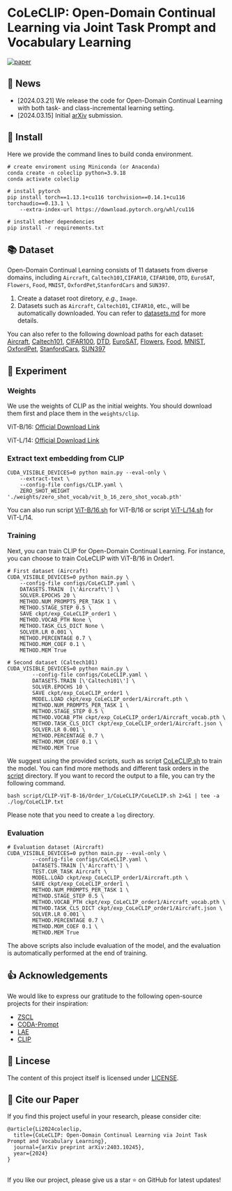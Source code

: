 # CoLeCLIP: Open-Domain Continual Learning via Joint Task Prompt and Vocabulary Learning
[![paper](https://img.shields.io/badge/arXiv-2403.10245-<COLOR>.svg)](https://arxiv.org/abs/2403.10245)


## 📰 News
- [2024.03.21] We release the code for Open-Domain Continual Learning with both task- and class-incremental learning setting.
- [2024.03.15] Initial [arXiv](https://arxiv.org/abs/2403.10245) submission.

## 🔨 Install
Here we provide the command lines to build conda environment.
```shell
# create enviroment using Miniconda (or Anaconda)
conda create -n coleclip python=3.9.18
conda activate coleclip

# install pytorch
pip install torch==1.13.1+cu116 torchvision==0.14.1+cu116 torchaudio==0.13.1 \
    --extra-index-url https://download.pytorch.org/whl/cu116

# install other dependencies
pip install -r requirements.txt
```

## 📚 Dataset
Open-Domain Continual Learning consists of 11 datasets from diverse domains, including `Aircraft`, `Caltech101`,`CIFAR10`, `CIFAR100`, `DTD`, `EuroSAT`, `Flowers`, `Food`, `MNIST`, `OxfordPet`,`StanfordCars` and `SUN397`.

1. Create a dataset root diretory, _e.g._, `Image`.
2. Datasets such as `Aircraft`, `Caltech101`, `CIFAR10`, etc., will be automatically downloaded.  You can refer to [datasets.md](https://github.com/Thunderbeee/ZSCL/blob/main/mtil/datasets.md) for more details.

You can also refer to the following download paths for each dataset:
[Aircraft](https://www.robots.ox.ac.uk/~vgg/data/fgvc-aircraft/archives/fgvc-aircraft-2013b.tar.gz), [Caltech101](https://data.caltech.edu/records/mzrjq-6wc02), [CIFAR100](https://www.cs.toronto.edu/~kriz/cifar-100-python.tar.gz), [DTD](https://www.robots.ox.ac.uk/~vgg/data/dtd/download/dtd-r1.0.1.tar.gz), [EuroSAT](https://madm.dfki.de/files/sentinel/EuroSAT.zip), [Flowers](https://www.robots.ox.ac.uk/~vgg/data/flowers/102/), [Food](http://data.vision.ee.ethz.ch/cvl/food-101.tar.gz), [MNIST](http://yann.lecun.com/exdb/mnist/), [OxfordPet](https://www.robots.ox.ac.uk/~vgg/data/pets), [StanfordCars](https://ai.stanford.edu/~jkrause/car196/cars_train.tgz), [SUN397](http://vision.princeton.edu/projects/2010/SUN/SUN397.tar.gz)

## 📝 Experiment
### Weights
We use the weights of CLIP as the initial weights. You should download them first and place them in the `weights/clip`.

ViT-B/16: [Official Download Link](https://openaipublic.azureedge.net/clip/models/5806e77cd80f8b59890b7e101eabd078d9fb84e6937f9e85e4ecb61988df416f/ViT-B-16.pt)

ViT-L/14: [Official Download Link](https://openaipublic.azureedge.net/clip/models/b8cca3fd41ae0c99ba7e8951adf17d267cdb84cd88be6f7c2e0eca1737a03836/ViT-L-14.pt)

### Extract text embedding from CLIP
```
CUDA_VISIBLE_DEVICES=0 python main.py --eval-only \
    --extract-text \
    --config-file configs/CLIP.yaml \
    ZERO_SHOT_WEIGHT './weights/zero_shot_vocab/vit_b_16_zero_shot_vocab.pth'
```
You can also run script [ViT-B/16.sh](script/CLIP-ViT-B-16/extract_text_embed.sh) for ViT-B/16 or script [ViT-L/14.sh](script/CLIP-ViT-L-14/extract_text_embed.sh) for ViT-L/14.

### Training
Next, you can train CLIP for Open-Domain Continual Learning. For instance, you can choose to train CoLeCLIP with ViT-B/16 in Order1.
```
# First dataset (Aircraft)
CUDA_VISIBLE_DEVICES=0 python main.py \
    --config-file configs/CoLeCLIP.yaml \
    DATASETS.TRAIN  [\'Aircraft\'] \
    SOLVER.EPOCHS 20 \
    METHOD.NUM_PROMPTS_PER_TASK 1 \
    METHOD.STAGE_STEP 0.5 \
    SAVE ckpt/exp_CoLeCLIP_order1 \
    METHOD.VOCAB_PTH None \
    METHOD.TASK_CLS_DICT None \
    SOLVER.LR 0.001 \
    METHOD.PERCENTAGE 0.7 \
    METHOD.MOM_COEF 0.1 \
    METHOD.MEM True

# Second dataset (Caltech101)
CUDA_VISIBLE_DEVICES=0 python main.py \
        --config-file configs/CoLeCLIP.yaml \
        DATASETS.TRAIN [\'Caltech101\'] \
        SOLVER.EPOCHS 10 \
        SAVE ckpt/exp_CoLeCLIP_order1 \
        MODEL.LOAD ckpt/exp_CoLeCLIP_order1/Aircraft.pth \
        METHOD.NUM_PROMPTS_PER_TASK 1 \
        METHOD.STAGE_STEP 0.5 \
        METHOD.VOCAB_PTH ckpt/exp_CoLeCLIP_order1/Aircraft_vocab.pth \
        METHOD.TASK_CLS_DICT ckpt/exp_CoLeCLIP_order1/Aircraft.json \
        SOLVER.LR 0.001 \
        METHOD.PERCENTAGE 0.7 \
        METHOD.MOM_COEF 0.1 \
        METHOD.MEM True
```
We suggest using the provided scripts, such as script [CoLeCLIP.sh](script/CLIP-ViT-B-16/Order_1/CoLeCLIP/CoLeCLIP.sh) to train the model. You can find more methods and different task orders in the [script](script) directory.
If you want to record the output to a file, you can try the following command.
```shell
bash script/CLIP-ViT-B-16/Order_1/CoLeCLIP/CoLeCLIP.sh 2>&1 | tee -a ./log/CoLeCLIP.txt
```
Please note that you need to create a `log` directory.

### Evaluation
```
# Evaluation dataset (Aircraft)
CUDA_VISIBLE_DEVICES=0 python main.py --eval-only \
        --config-file configs/CoLeCLIP.yaml \
        DATASETS.TRAIN [\'Aircraft\'] \
        TEST.CUR_TASK Aircraft \
        MODEL.LOAD ckpt/exp_CoLeCLIP_order1/Aircraft.pth \
        SAVE ckpt/exp_CoLeCLIP_order1 \
        METHOD.NUM_PROMPTS_PER_TASK 1 \
        METHOD.STAGE_STEP 0.5 \
        METHOD.VOCAB_PTH ckpt/exp_CoLeCLIP_order1/Aircraft_vocab.pth \
        METHOD.TASK_CLS_DICT ckpt/exp_CoLeCLIP_order1/Aircraft.json \
        SOLVER.LR 0.001 \
        METHOD.PERCENTAGE 0.7 \
        METHOD.MOM_COEF 0.1 \
        METHOD.MEM True
```
The above scripts also include evaluation of the model, and the evaluation is automatically performed at the end of training.

## 👍 Acknowledgements
We would like to express our gratitude to the following open-source projects for their inspiration:
- [ZSCL](https://github.com/Thunderbeee/ZSCL)
- [CODA-Prompt](https://github.com/GT-RIPL/CODA-Prompt)
- [LAE](https://github.com/gqk/LAE)
- [CLIP](https://github.com/openai/CLIP)

## 🎫 Lincese
The content of this project itself is licensed under [LICENSE](LICENSE).

## 📇 Cite our Paper
If you find this project useful in your research, please consider cite:

```
@article{Li2024coleclip,
  title={CoLeCLIP: Open-Domain Continual Learning via Joint Task Prompt and Vocabulary Learning},
  journal={arXiv preprint arXiv:2403.10245},
  year={2024}
}
```
##   

If you like our project, please give us a star ⭐ on GitHub for latest updates!